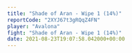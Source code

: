 ```yaml
---
title: "Shade of Aran - Wipe 1 (14%)"
reportCode: "2XYJ67t3gRQqZ4FN"
player: "Avalona"
fight: "Shade of Aran - Wipe 1 (14%)"
date: 2021-08-23T19:07:58.042000+00:00
---
```

